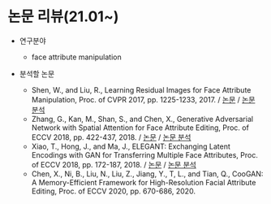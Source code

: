 # 논문 리뷰(21.01~)

- 연구분야 
  - face attribute manipulation

- 분석할 논문
  - Shen, W., and Liu, R., Learning Residual Images for Face Attribute Manipulation, Proc. of CVPR 2017, pp. 1225-1233, 2017. / [논문](https://openaccess.thecvf.com/content_cvpr_2017/html/Shen_Learning_Residual_Images_CVPR_2017_paper.html) / [논문 분석](https://github.com/ji-in/paper-review/blob/main/1-ResGAN.pdf)
  - Zhang, G., Kan, M., Shan, S., and Chen, X., Generative Adversarial Network with Spatial Attention for Face Attribute Editing, Proc. of ECCV 2018, pp. 422-437, 2018. / [논문](https://openaccess.thecvf.com/content_ECCV_2018/html/Gang_Zhang_Generative_Adversarial_Network_ECCV_2018_paper.html) / [논문 분석](https://github.com/ji-in/paper-review/blob/main/2-SaGAN.pdf)
  - Xiao, T., Hong, J., and Ma, J., ELEGANT: Exchanging Latent Encodings with GAN for Transferring Multiple Face Attributes, Proc. of ECCV 2018, pp. 172-187, 2018. / [논문](https://openaccess.thecvf.com/content_ECCV_2018/html/Taihong_Xiao_ELEGANT_Exchanging_Latent_ECCV_2018_paper.html) / [논문 분석](https://github.com/ji-in/paper-review/blob/main/3-ELEGANT.pdf)
  - Chen, X., Ni, B., Liu, N., Liu, Z., Jiang, Y., T, L., and Tian, Q., CooGAN: A Memory-Efficient Framework for High-Resolution Facial Attribute Editing, Proc. of ECCV 2020, pp. 670-686, 2020.